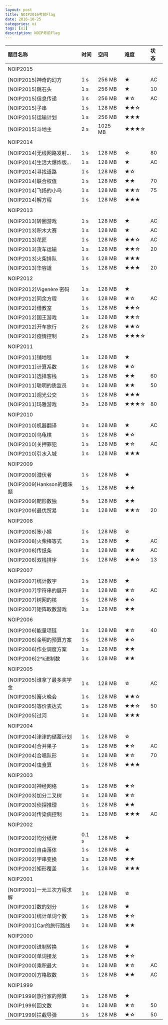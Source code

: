 ```yaml
---
layout: post
title: NOIP2016考前Flag
date: 2016-10-25
categories: oi
tags: [oi]
description: NOIP考前Flag
---
```


|题目名称|					时间|	空间|	难度|状态|
|:---|:---|:---|:---|:---|
||
|NOIP2015|
||
|[NOIP2015]神奇的幻方	|1 s 	|256 MB	|★  |AC|
|[NOIP2015]跳石头 		|1 s 	|256 MB 	|★  |10|
|[NOIP2015]信息传递	|	1 s 	|256 MB 	|★☆  |AC|
|[NOIP2015]子串 		|	1 s |	128 MB 	|★★☆  |
|[NOIP2015]运输计划 	|	1 s |	256 MB 	|★★★  |
|[NOIP2015]斗地主 		|2 s 	|1025 MB	|★★★☆  |
||
|NOIP2014|
||
|[NOIP2014]无线网路发射...|1 s 	|128 MB 	|☆  |80|
|[NOIP2014]生活大爆炸版...|1 s 	|128 MB 	|★  |AC|
|[NOIP2014]寻找道路 	|	1 s |	128 MB 	|★☆  |
|[NOIP2014]联合权值 	|	1 s |	128 MB 	|★★  |70|
|[NOIP2014]飞扬的小鸟 	|1 s 	|128 MB 	|★★☆  |75|
|[NOIP2014]解方程 		|1 s 	|128 MB 	|★★★  |
||
|NOIP2013|
||
|[NOIP2013]转圈游戏	|	1 s 	|128 MB 	|★  |AC|
|[NOIP2013]积木大赛 	|	1 s |	128 MB 	|★  |AC|
|[NOIP2013]花匠		|	1 s 	|128 MB 	|★★☆  |AC|
|[NOIP2013]货车运输 	|	1 s |	128 MB 	|★★☆  |20|
|[NOIP2013]火柴排队	|	1 s 	|128 MB 	|★★★  |
|[NOIP2013]华容道		|1 s 	|128 MB 	|★★★  |20|
||
|NOIP2012|
||
|[NOIP2012]Vigenère 密码 |1 s 	|128 MB 	|★  |
|[NOIP2012]同余方程 	|	1 s |	128 MB 	|★☆  |AC|
|[NOIP2012]借教室 		|1 s 	|128 MB 	|★★☆  |
|[NOIP2012]国王游戏 	|	1 s |	128 MB 	|★★☆  |
|[NOIP2012]开车旅行 	|	2 s |	128 MB 	|★★☆  |
|[NOIP2012]疫情控制 	|	2 s |	128 MB 	|★★★☆  |
||
|NOIP2011|
||
|[NOIP2011]铺地毯		|1 s 	|128 MB 	|★  |
|[NOIP2011]计算系数	|	1 s 	|128 MB 	|★☆  |
|[NOIP2011]选择客栈	|	1 s 	|128 MB 	|★★  |60|
|[NOIP2011]聪明的质监员|	1 s |	128 MB 	|★★  |50|
|[NOIP2011]观光公交	|	1 s 	|128 MB 	|★★★  |
|[NOIP2011]玛雅游戏	|	3 s 	|128 MB 	|★★★☆  |80|
||
|NOIP2010|
||
|[NOIP2010]机器翻译	|	1 s 	|128 MB 	|★  |AC|
|[NOIP2010]乌龟棋		|1 s 	|128 MB 	|★☆  |
|[NOIP2010]关押罪犯	|	1 s 	|128 MB 	|★☆  |AC|
|[NOIP2010]引水入城	|	1 s 	|128 MB 	|★★★  |
||
|NOIP2009|
||
|[NOIP2009]潜伏者		|1 s 	|128 MB 	|★  |
|[NOIP2009]Hankson的趣味题|1 s 	|128 MB 	|★★  |
|[NOIP2009]靶形数独	|	5 s 	|128 MB 	|★★  |
|[NOIP2009]最优贸易	|	1 s 	|128 MB 	|★★☆  |20|
||
|NOIP2008|
||
|[NOIP2008]笨小猴		|1 s 	|128 MB 	|☆  |
|[NOIP2008]火柴棒等式	|1 s 	|128 MB 	|★  |AC|
|[NOIP2008]传纸条		|1 s 	|128 MB 	|★★  |AC|
|[NOIP2008]双栈排序	|	1 s 	|128 MB 	|★★☆  |13|
||
|NOIP2007|
||
|[NOIP2007]统计数字	|	1 s 	|128 MB 	|★  |
|[NOIP2007]字符串的展开|	1 s |	128 MB 	|★☆  |AC|
|[NOIP2007]树网的核	|	1 s 	|128 MB 	|★☆  |
|[NOIP2007]矩阵取数游戏|	1 s |	128 MB 	|★★  |
||
|NOIP2006|
||
|[NOIP2006]能量项链	|	1 s 	|128 MB 	|★☆  |40|
|[NOIP2006]金明的预算方案|1 s 	|128 MB 	|★☆  |
|[NOIP2006]作业调度方案|	1 s |	128 MB 	|★★  |
|[NOIP2006]2^k进制数	|	1 s |	128 MB 	|★★  |
||
|NOIP2005|
||
|[NOIP2005]谁拿了最多奖学金|1 s |	128 MB 	|☆  |AC|
|[NOIP2005]篝火晚会		|1 s 	|128 MB 	|★★☆  |
|[NOIP2005]等价表达式	|1 s 	|128 MB 	|★★☆  |50|
|[NOIP2005]过河		|	1 s 	|128 MB 	|★★★  |
||
|NOIP2004|
||
|[NOIP2004]津津的储蓄计划|1 s 	|128 MB 	|☆  |
|[NOIP2004]合并果子	|	1 s 	|128 MB 	|★☆  |AC|
|[NOIP2004]合唱队形	|	1 s 	|128 MB 	|★☆  |70|
|[NOIP2004]虫食算		|1 s 	|128 MB 	|★★★  |
||
|NOIP2003|
||
|[NOIP2003]神经网络	|	1 s 	|128 MB 	|★☆  |
|[NOIP2003]加分二叉树	|1 s 	|128 MB 	|★☆  |
|[NOIP2003]侦探推理	|	1 s 	|128 MB 	|★★  |
|[NOIP2003]传染病控制	|1 s 	|128 MB 	|★★★  |AC|
||
|NOIP2002|
||
|[NOIP2002]均分纸牌		|0.1 s 	|128 MB 	|★  |
|[NOIP2002]自由落体		|1 s 	|128 MB 	|★  |
|[NOIP2002]字串变换		|1 s 	|128 MB 	|★★  |
|[NOIP2002]矩形覆盖		|1 s 	|128 MB 	|★★★  |
||
|NOIP2001|
||
|[NOIP2001]一元三次方程求解|1 s |	128 MB 	|☆  |
|[NOIP2001]数的划分		|1 s 	|128 MB 	|★  |
|[NOIP2001]统计单词个数	|1 s 	|128 MB 	|★☆  |
|[NOIP2001]Car的旅行路线	|1 s| 	128 MB 	|★★  |
||
|NOIP2000|
||
|[NOIP2000]进制转换		|1 s 	|128 MB 	|★  |
|[NOIP2000]单词接龙		|1 s 	|128 MB 	|★☆  |
|[NOIP2000]乘积最大		|1 s 	|128 MB 	|★☆  |AC|
|[NOIP2000]方格取数		|1 s 	|128 MB 	|★★  |AC|
||
|NOIP1999|
||
|[NOIP1999]旅行家的预算|	1 s |	128 MB 	|★  |
|[NOIP1999]回文数		|1 s 	|128 MB 	|★☆  |50|
|[NOIP1999]拦截导弹	|	1 s 	|128 MB 	|★☆  |50|
